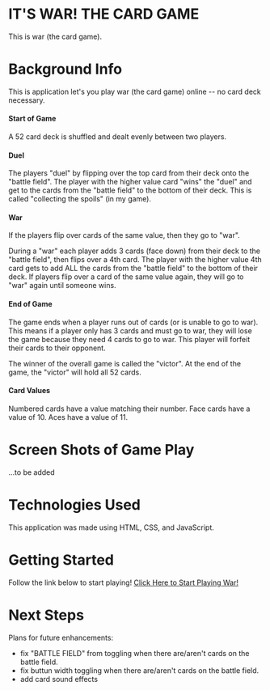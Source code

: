 # IT'S WAR! THE CARD GAME
This is war (the card game). 

# Background Info
This is application let's you play war (the card game) online -- no card deck necessary. 

  #### Start of Game
A 52 card deck is shuffled and dealt evenly between two players.

  #### Duel
The players "duel" by flipping over the top card from their deck onto the "battle field".
The player with the higher value card "wins" the "duel" and get to the cards from the "battle field" to the bottom of their deck.
This is called "collecting the spoils" (in my game). 

  #### War
If the players flip over cards of the same value, then they go to "war".

During a "war" each player adds 3 cards (face down) from their deck to the "battle field", then flips over a 4th card.
The player with the higher value 4th card gets to add ALL the cards from the "battle field" to the bottom of their deck. 
If players flip over a card of the same value again, they will go to "war" again until someone wins.

  #### End of Game
The game ends when a player runs out of cards (or is unable to go to war).
This means if a player only has 3 cards and must go to war, they will lose the game because they need 4 cards to go to war.
This player will forfeit their cards to their opponent. 

The winner of the overall game is called the "victor". 
At the end of the game, the "victor" will hold all 52 cards.

  #### Card Values
Numbered cards have a value matching their number.
Face cards have a value of 10.
Aces have a value of 11.


# Screen Shots of Game Play
...to be added


# Technologies Used
This application was made using HTML, CSS, and JavaScript.

# Getting Started
Follow the link below to start playing!
[Click Here to Start Playing War!](https://fosterhorak.github.io/war-card-game/)

# Next Steps
Plans for future enhancements:
- fix "BATTLE FIELD" from toggling when there are/aren't cards on the battle field.
- fix buttun width toggling when there are/aren't cards on the battle field.
- add card sound effects

